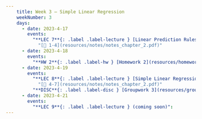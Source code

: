 ```yaml
---
    title: Week 3 – Simple Linear Regression
    weekNumber: 3
    days:
      - date: 2023-4-17
        events:
          "**LEC 7**{: .label .label-lecture } [Linear Prediction Rules](resources/lecture/lec07.pdf) [✏️](resources/lecture/lec07_a00.pdf)": 
            "[📖 1-4](resources/notes/notes_chapter_2.pdf)"
      - date: 2023-4-18
        events:
          "**HW 2**{: .label .label-hw } [Homework 2](resources/homework/hw2/homework2.pdf) [🍃](https://www.overleaf.com/read/jbcdzmjyrhyt)":
      - date: 2023-4-19
        events:
          "**LEC 8**{: .label .label-lecture } [Simple Linear Regression](resources/lecture/lec08.pdf)":
            "[📖 4-7](resources/notes/notes_chapter_2.pdf)"
          "**DISC**{: .label .label-disc } [Groupwork 3](resources/groupwork/groupwork3.pdf)":
      - date: 2023-4-21
        events:
          "**LEC 9**{: .label .label-lecture } (coming soon)":
---
```

